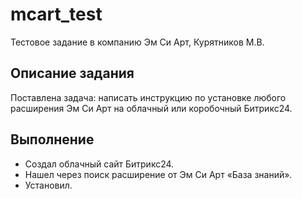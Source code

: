 # mcart_test

Тестовое задание в компанию Эм Си Арт, Курятников М.В.

## Описание задания
Поставлена задача: написать инструкцию по установке любого расширения Эм Си Арт на облачный или коробочный Битрикс24.

## Выполнение
* Создал облачный сайт Битрикс24.
* Нашел через поиск расширение от Эм Си Арт «База знаний».
* Установил.
